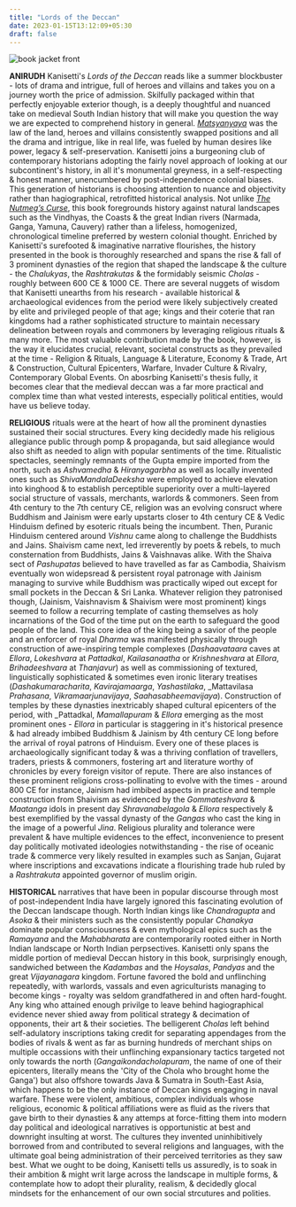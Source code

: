 ```yaml
---
title: "Lords of the Deccan"
date: 2023-01-15T13:12:09+05:30
draft: false
---
```


![book jacket front](/lords_of_the_deccan_cover.png "book cover jacket. all copyrights rest with the author & Juggernaut")

__ANIRUDH__ Kanisetti's _Lords of the Deccan_ reads like a summer blockbuster - lots of drama and intrigue, full of heroes and villains and takes you on a journey worth the price of admission. Skilfully packaged within that perfectly enjoyable exterior though, is a deeply thoughtful and nuanced take on medieval South Indian history that will make you question the way we are expected to comprehend history in general. [_Matsyanyaya_](https://www.britannica.com/topic/matsyanyaya) was the law of the land, heroes and villains consistently swapped positions and all the drama and intrigue, like in real life, was fueled by human desires like power, legacy & self-preservation. Kanisetti joins a burgeoning club of contemporary historians adopting the fairly novel approach of looking at our subcontinent's history, in all it's monumental greyness, in a self-respecting & honest manner, unencumbered by post-independence colonial biases. This generation of historians is choosing attention to nuance and objectivity rather than hagiographical, retrofitted historical analysis. Not unlike [_The Nutmeg’s Curse_](https://penguin.co.in/book/the-nutmegs-curse/), this book foregrounds history against natural landscapes such as the Vindhyas, the Coasts & the great Indian rivers (Narmada, Ganga, Yamuna, Cauvery) rather than a lifeless, homogenized, chronological timeline preferred by western colonial thought. Enriched by Kanisetti's surefooted & imaginative narrative flourishes, the history presented in the book is thoroughly researched and spans the rise & fall of 3 prominent dynasties of the region that shaped the landscape & the culture - the _Chalukyas_, the _Rashtrakutas_ & the formidably seismic _Cholas_ - roughly between 600 CE & 1000 CE. There are several nuggets of wisdom that Kanisetti unearths from his research - available historical & archaeological evidences from the period were likely subjectively created by elite and privileged people of that age; kings and their coterie that ran kingdoms had a rather sophisticated structure to maintain necessary delineation between royals and commoners by leveraging religious rituals & many more. The most valuable contribution made by the book, however, is the way it elucidates crucial, relevant, societal constructs as they prevailed at the time - Religion & Rituals, Language & Literature, Economy & Trade, Art & Construction, Cultural Epicenters, Warfare, Invader Culture & Rivalry, Contemporary Global Events. On abosrbing Kanisetti's thesis fully, it becomes clear that the medieval deccan was a far more practical and complex time than what vested interests, especially political entities, would have us believe today. 

__RELIGIOUS__ rituals were at the heart of how all the prominent dynasties sustained their social structures. Every king decidedly made his religious allegiance public through pomp & propaganda, but said allegiance would also shift as needed to align with popular sentiments of the time. Ritualistic spectacles, seemingly remnants of the Gupta empire imported from the north, such as _Ashvamedha_ & _Hiranyagarbha_ as well as locally invented ones such as _ShivaMandalaDeeksha_ were employed to achieve elevation into kinghood & to establish perceptible superiority over a multi-layered social structure of vassals, merchants, warlords & commoners. Seen from 4th century to the 7th century CE, religion was an evolving consruct where Buddhism and Jainism were early upstarts closer to 4th century CE & Vedic Hinduism defined by esoteric rituals being the incumbent. Then, Puranic Hinduism centered around _Vishnu_ came along to challenge the Buddhists and Jains. Shaivism came next, led irreverently by poets & rebels, to much consternation from Buddhists, Jains & Vaishnavas alike. With the Shaiva sect of _Pashupatas_ believed to have travelled as far as Cambodia, Shaivism eventually won widepsread & persistent royal patronage with Jainism managing to survive while Buddhism was practically wiped out except for small pockets in the Deccan & Sri Lanka. Whatever religion they patronised though, (Jainism, Vaishnavism & Shaivism were most prominent) kings seemed to follow a recurring template of casting themselves as holy incarnations of the God of the time put on the earth to safeguard the good people of the land. This core idea of the king being a savior of the people and an enforcer of royal _Dharma_ was manifested physically through construction of awe-inspiring temple complexes (_Dashaavataara_ caves at _Ellora_, _Lokeshvara_ at _Pattadkal_, _Kailasanaatha_ or _Krishneshvara_ at _Ellora_, _Brihadeeshvara_ at _Thanjavur_) as well as commissioning of textured, linguistically sophisticated & sometimes even ironic literary treatises (_Dashakumaracharita_, _Kavirajamaarga_, _Yashastilaka_, _Mattavilasa _Prahasana_, _Vikramaarjunavijaya_, _Saahasabheemavijaya_). Construction of temples by these dynasties inextricably shaped cultural epicenters of the period, with _Pattadkal, _Mamallapuram_ & _Ellora_ emerging as the most prominent ones - _Ellora_ in particular is staggering in it's historical presence & had already imbibed Buddhism & Jainism by 4th century CE long before the arrival of royal patrons of Hinduism. Every one of these places is archaeologically significant today & was a thriving conflation of travellers, traders, priests & commoners, fostering art and literature worthy of chronicles by every foreign visitor of repute. There are also instances of these prominent religions cross-pollinating to evolve with the times - around 800 CE for instance, Jainism had imbibed aspects in practice and temple construction from Shaivism as evidenced by the _Gommateshvara_ & _Maatanga_ idols in present day _Shravanabelagola_ & _Ellora_ respectively & best exemplified by the vassal dynasty of the _Gangas_ who cast the king in the image of a powerful _Jina_. Religious plurality and tolerance were prevalent & have multiple evidences to the effect, inconvenience to present day politically motivated ideologies notwithstanding - the rise of oceanic trade & commerce very likely resulted in examples such as Sanjan, Gujarat where inscriptions and excavations indicate a flourishing trade hub ruled by a _Rashtrakuta_ appointed governor of muslim origin.

__HISTORICAL__ narratives that have been in popular discourse through most of post-independent India have largely ignored this fascinating evolution of the Deccan landscape though. North Indian kings like _Chandragupta_ and _Asoka_ & their ministers such as the consistently popular _Chanakya_ dominate popular consciousness & even mythological epics such as the _Ramayana_ and the _Mahabharata_ are contemporarily rooted either in North Indian landscape or North Indian perpsectives. Kanisetti only spans the middle portion of medieval Deccan history in this book, surprisingly enough, sandwiched between the _Kadambas_ and the  _Hoysalas_, _Pandyas_ and the great _Vijayanagara_ kingdom. Fortune favored the bold and unflinching repeatedly, with warlords, vassals and even agriculturists managing to become kings - royalty was seldom grandfathered in and often hard-fought. Any king who attained enough privilge to leave behind hagiographical evidence never shied away from political strategy & decimation of opponents, their art & their societies. The belligerent _Cholas_ left behind self-adulatory inscriptions taking credit for separating appendages from the bodies of rivals & went as far as burning hundreds of merchant ships on multiple occassions with their unflinching expansionary tactics targeted not only towards the north (_Gangaikondacholapuram_, the name of one of their epicenters, literally means the 'City of the Chola who brought home the Ganga') but also offshore towards Java & Sumatra in South-East Asia, which happens to be the only instance of Deccan kings engaging in naval warfare. These were violent, ambitious, complex individuals whose religious, economic & political affiliations were as fluid as the rivers that gave birth to their dynasties & any attemps at force-fitting them into modern day political and ideological narratives is opportunistic at best and downright insulting at worst. The cultures they invented uninhibitively borrowed from and contributed to several religions and languages, with the ultimate goal being administration of their perceived territories as they saw best. What we ought to be doing, Kanisetti tells us assuredly, is to soak in their ambition & might writ large across the landscape in multiple forms, & contemplate how to adopt their plurality, realism, & decidedly glocal mindsets for the enhancement of our own social strcutures and polities.  